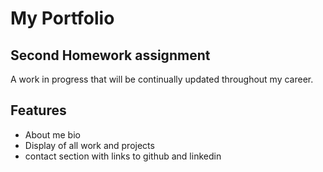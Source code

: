 # My Portfolio
## Second Homework assignment

A work in progress that will be continually updated throughout my career.



## Features

- About me bio
-  Display of all work and projects
- contact section with links to github and linkedin
